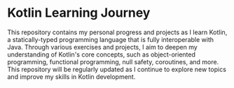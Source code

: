 # Kotlin Learning Journey
This repository contains my personal progress and projects as I learn Kotlin, a statically-typed programming language that is fully interoperable with Java. Through various exercises and projects, I aim to deepen my understanding of Kotlin's core concepts, such as object-oriented programming, functional programming, null safety, coroutines, and more. This repository will be regularly updated as I continue to explore new topics and improve my skills in Kotlin development.
